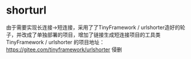 # shorturl
由于需要实现长连接->短连接，采用了了TinyFramework / urlshorter造好的轮子，并改成了单独部署的项目，增加了链接生成短连接项目的工具类
TinyFramework / urlshorter 的项目地址：
https://gitee.com/tinyframework/urlshorter
侵删
